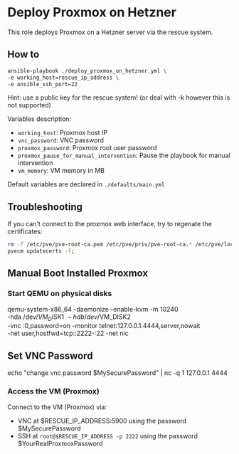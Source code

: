 # Deploy Proxmox on Hetzner
This role deploys Proxmox on a Hetzner server via the rescue system.

## How to
```bash
ansible-playbook ./deploy_proxmox_on_hetzner.yml \
-e working_host=rescue_ip_address \
-e ansible_ssh_port=22
```

Hint: use a public key for the rescue system! (or deal with -k however this is not supported)

Variables description:
- `working_host`: Proxmox host IP
- `vnc_password`: VNC password
- `proxmox_password`: Proxmox root user password
- `proxmox_pause_for_manual_intervention`: Pause the playbook for manual intervention
- `vm_memory`: VM memory in MB

Default variables are declared in `./defaults/main.yml`

## Troubleshooting
If you can't connect to the proxmox web interface, try to regenate the certificates:
```bash
rm -f /etc/pve/pve-root-ca.pem /etc/pve/priv/pve-root-ca.* /etc/pve/local/pve-ssl.*;
pvecm updatecerts -f;
```


## Manual Boot Installed Proxmox

### Start QEMU on physical disks
qemu-system-x86_64 -daemonize -enable-kvm -m 10240 \
        -hda /dev/$VM_DISK1 \
        -hdb /dev/$VM_DISK2 \
        -vnc :0,password=on -monitor telnet:127.0.0.1:4444,server,nowait \
        -net user,hostfwd=tcp::2222-:22 -net nic

## Set VNC Password
echo "change vnc password $MySecurePassword" | nc -q 1 127.0.0.1 4444


### Access the VM (Proxmox)
Connect to the VM (Proxmox) via:
- VNC at $RESCUE_IP_ADDRESS:5900 using the password $MySecurePassword
- SSH at `root@$RESCUE_IP_ADDRESS -p 2222` using the password $YourRealProxmoxPassword